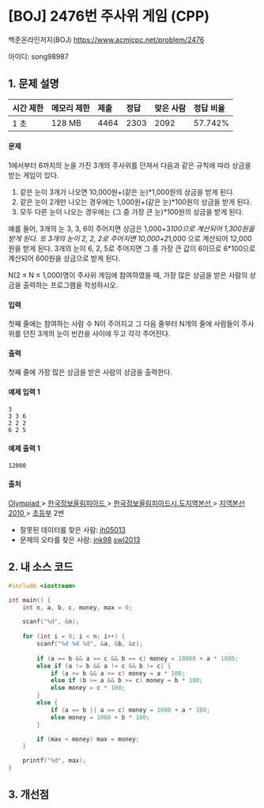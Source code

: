 # [BOJ] 2476번 주사위 게임 (CPP)

백준온라인저지(BOJ) https://www.acmicpc.net/problem/2476

아이디: song98987



## 1. 문제 설명

| 시간 제한 | 메모리 제한 | 제출 | 정답 | 맞은 사람 | 정답 비율 |
| :-------- | :---------- | :--- | :--- | :-------- | :-------- |
| 1 초      | 128 MB      | 4464 | 2303 | 2092      | 57.742%   |

#### 문제

1에서부터 6까지의 눈을 가진 3개의 주사위를 던져서 다음과 같은 규칙에 따라 상금을 받는 게임이 있다.

1. 같은 눈이 3개가 나오면 10,000원+(같은 눈)*1,000원의 상금을 받게 된다. 
2. 같은 눈이 2개만 나오는 경우에는 1,000원+(같은 눈)*100원의 상금을 받게 된다. 
3. 모두 다른 눈이 나오는 경우에는 (그 중 가장 큰 눈)*100원의 상금을 받게 된다.  

예를 들어, 3개의 눈 3, 3, 6이 주어지면 상금은 1,000+3*100으로 계산되어 1,300원을 받게 된다. 또 3개의 눈이 2, 2, 2로 주어지면 10,000+2*1,000 으로 계산되어 12,000원을 받게 된다. 3개의 눈이 6, 2, 5로 주어지면 그 중 가장 큰 값이 6이므로 6*100으로 계산되어 600원을 상금으로 받게 된다.

N(2 ≤ N ≤ 1,000)명이 주사위 게임에 참여하였을 때, 가장 많은 상금을 받은 사람의 상금을 출력하는 프로그램을 작성하시오.

#### 입력

첫째 줄에는 참여하는 사람 수 N이 주어지고 그 다음 줄부터 N개의 줄에 사람들이 주사위를 던진 3개의 눈이 빈칸을 사이에 두고 각각 주어진다. 

#### 출력

첫째 줄에 가장 많은 상금을 받은 사람의 상금을 출력한다.



#### 예제 입력 1

```
3
3 3 6
2 2 2
6 2 5
```

#### 예제 출력 1

```
12000
```



#### 출처

[Olympiad ](https://www.acmicpc.net/category/2)> [한국정보올림피아드 ](https://www.acmicpc.net/category/55)> [한국정보올림피아드시․도지역본선 ](https://www.acmicpc.net/category/57)> [지역본선 2010 ](https://www.acmicpc.net/category/62)> [초등부](https://www.acmicpc.net/category/detail/343) 2번

- 잘못된 데이터를 찾은 사람: [jh05013](https://www.acmicpc.net/user/jh05013)
- 문제의 오타를 찾은 사람: [jnk98](https://www.acmicpc.net/user/jnk98) [swl2013](https://www.acmicpc.net/user/swl2013)



## 2. 내 소스 코드

```C++
#include <iostream>

int main() {
	int n, a, b, c, money, max = 0;

	scanf("%d", &n);
	
	for (int i = 0; i < n; i++) {
		scanf("%d %d %d", &a, &b, &c);
	
		if (a == b && a == c && b == c) money = 10000 + a * 1000;
		else if (a != b && a != c && b != c) {
			if (a >= b && a >= c) money = a * 100;
			else if (b >= a && b >= c) money = b * 100;
			else money = c * 100;
		}
		else {
			if (a == b || a == c) money = 1000 + a * 100;
			else money = 1000 + b * 100;
		}

		if (max < money) max = money;
	}

	printf("%d", max);
}
```



## 3. 개선점


